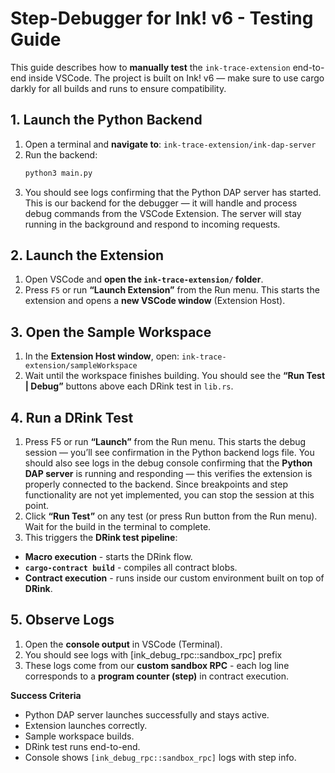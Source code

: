 # Step-Debugger for Ink! v6 - Testing Guide  

This guide describes how to **manually test** the `ink-trace-extension` end-to-end inside VSCode.
The project is built on Ink! v6 — make sure to use cargo darkly for all builds and runs to ensure compatibility.

## 1. Launch the Python Backend
1. Open a terminal and **navigate to**: `ink-trace-extension/ink-dap-server`
2. Run the backend:
   ```bash
   python3 main.py
    ```
3.	You should see logs confirming that the Python DAP server has started.
This is our backend for the debugger — it will handle and process debug commands from the VSCode Extension.
The server will stay running in the background and respond to incoming requests.


## 2. Launch the Extension
1. Open VSCode and **open the `ink-trace-extension/` folder**.
2. Press `F5` or run **“Launch Extension”** from the Run menu. This starts the extension and opens a **new VSCode window** (Extension Host).


## 3. Open the Sample Workspace
1. In the **Extension Host window**, open:      `ink-trace-extension/sampleWorkspace`
2. Wait until the workspace finishes building. 
You should see the **“Run Test | Debug”** buttons above each DRink test in `lib.rs`.


## 4. Run a DRink Test
1.	Press F5 or run **“Launch”** from the Run menu. This starts the debug session — you’ll see confirmation in the Python backend logs file. You should also see logs in the debug console confirming that the **Python DAP server** is running and responding — this verifies the extension is properly connected to the backend. Since breakpoints and step functionality are not yet implemented, you can stop the session at this point.
2. Click **“Run Test”** on any test (or press Run button from the Run menu).  
Wait for the build in the terminal to complete.
3. This triggers the **DRink test pipeline**:
- **Macro execution** - starts the DRink flow.  
- **`cargo-contract build`** - compiles all contract blobs.  
- **Contract execution** - runs inside our custom environment built on top of **DRink**.


## 5. Observe Logs
1. Open the **console output** in VSCode (Terminal).
2. You should see logs with [ink_debug_rpc::sandbox_rpc] prefix
3. These logs come from our **custom sandbox RPC** - each log line corresponds to a **program counter (step)** in contract execution.

**Success Criteria**
- Python DAP server launches successfully and stays active.
- Extension launches correctly.
- Sample workspace builds.
- DRink test runs end-to-end.
- Console shows `[ink_debug_rpc::sandbox_rpc]` logs with step info.